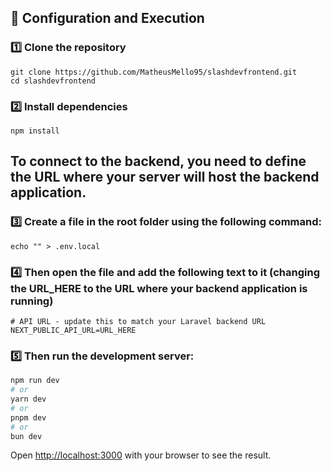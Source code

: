 ## 🚀 Configuration and Execution
### **1️⃣ Clone the repository**
```
git clone https://github.com/MatheusMello95/slashdevfrontend.git
cd slashdevfrontend
```
### **2️⃣ Install dependencies**
```
npm install
```
## To connect to the backend, you need to define the URL where your server will host the backend application.

### **3️⃣ Create a file in the root folder using the following command:**
```
echo "" > .env.local
```

### **4️⃣ Then open the file and add the following text to it (changing the URL_HERE to the URL where your backend application is running)**
```
# API URL - update this to match your Laravel backend URL
NEXT_PUBLIC_API_URL=URL_HERE
```

### **5️⃣ Then run the development server:**

```bash
npm run dev
# or
yarn dev
# or
pnpm dev
# or
bun dev
```

Open [http://localhost:3000](http://localhost:3000) with your browser to see the result.



